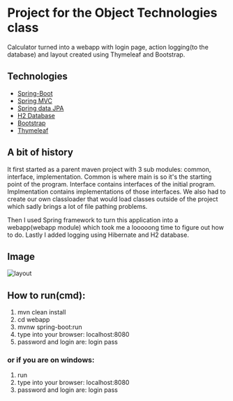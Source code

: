 # Project for the Object Technologies class
Calculator turned into a webapp with login page, action logging(to the 
database) and layout created using Thymeleaf and Bootstrap.
## Technologies
* [Spring-Boot](https://spring.io/projects/spring-boot)
* [Spring MVC](https://docs.spring.io/spring/docs/current/spring-framework-reference/web.html)
* [Spring data JPA](https://spring.io/projects/spring-data-jpa)
* [H2 Database](https://en.wikipedia.org/wiki/H2_(DBMS))
* [Bootstrap](https://getbootstrap.com/)
* [Thymeleaf](https://www.thymeleaf.org/)

## A bit of history
It first started as a parent maven project with 3 sub modules: common, interface, implementation. 
Common is where main is so it's the starting point of the program. 
Interface contains interfaces of the initial program. 
Implmentation contains implementations of those interfaces.
We also had to create our own classloader that would load classes 
outside of the project which sadly brings a lot of file pathing problems.

Then I used Spring framework to turn this application into a webapp(webapp module) which took me a 
looooong time to figure out how to do. Lastly I added logging using Hibernate and H2 database.

## Image
![layout](https://github.com/krzosa/project-for-object-technologies-class/blob/master/IMG.PNG)

## How to run(cmd):
1. mvn clean install
2. cd webapp
3. mvnw spring-boot:run
4. type into your browser: localhost:8080 
5. password and login are: login pass

### or if you are on windows:

1. run
1. type into your browser: localhost:8080 
1. password and login are: login pass
